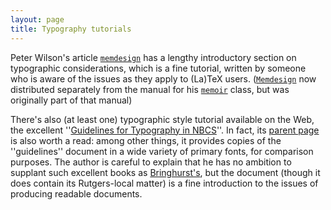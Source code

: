 ```yaml
---
layout: page
title: Typography tutorials
---
```





Peter Wilson's article [`memdesign`](http://ctan.org/pkg/memdesign) has a lengthy introductory
section on typographic considerations, which is a fine tutorial,
written by someone who is aware of the issues as they apply to
(La)TeX users.  ([`Memdesign`](http://ctan.org/pkg/Memdesign) now distributed separately from
the manual for his [`memoir`](http://ctan.org/pkg/memoir) class, but was originally part of
that manual)


There's also (at least one) typographic style tutorial available on
the Web, the excellent 
''[Guidelines for Typography in NBCS](http://www.nbcs.rutgers.edu/&nbsp;hedrick/typography/typography.janson-syntax.107514.pdf)''.
In fact, its 
[parent page](http://www.nbcs.rutgers.edu/&nbsp;hedrick/typography/index.html)
is also worth a read: among other things, it provides copies of the
''guidelines'' document in a wide variety of primary fonts, for
comparison purposes.  The author is careful to explain that he has no
ambition to supplant such excellent books as
[Bringhurst's](./FAQ-type-books.html), but the document (though it does
contain its Rutgers-local matter) is a fine introduction to the issues
of producing readable documents.


